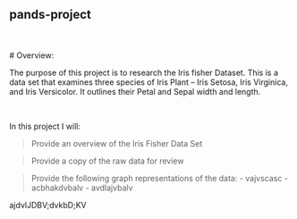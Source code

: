 ## pands-project
<br/>
<br/>
# Overview:

<br/>

The purpose of this project is to research the Iris fisher Dataset.
This is a data set that examines three species of Iris Plant – Iris Setosa, Iris Virginica, and Iris Versicolor. It outlines their Petal and Sepal width and length.

<br/>

In this project I will:

> Provide an overview of the Iris Fisher Data Set

> Provide a copy of the raw data for review

> Provide the following graph representations of the data:
	- vajvscasc
    - acbhakdvbalv
    - avdlajvbalv


ajdvlJDBV;dvkbD;KV